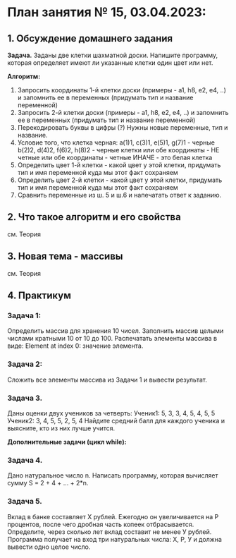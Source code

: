# План занятия № 15, 03.04.2023:

## 1. Обсуждение домашнего задания
**Задача.**
Заданы две клетки шахматной доски. Напишите программу, которая определяет имеют ли указанные клетки
один цвет или нет.

**Алгоритм:**
1. Запросить координаты 1-й клетки доски (примеры - a1, h8, e2, e4, ..) и запомнить ее в 
переменных (придумать тип и название переменной)
2. Запросить 2-й клетки доски (примеры - a1, h8, e2, e4, ..) и запомнить ее в
   переменных (придумать тип и название переменной)
3. Перекодировать буквы в цифры (?) Нужны новые переменные, тип и название.
4. Условие того, что клетка черная:
 a(1)1, c(3)1, e(5)1, g(7)1 - черные 
b(2)2, d(4)2, f(6)2, h(8)2 - черные клетки
или обе координаты - НЕ четные
или обе координаты - четные
ИНАЧЕ - это белая клетка
5. Определить цвет 1-й клетки - какой цвет у этой клетки, придумать тип и имя переменной куда мы этот факт сохраняем
6. Определить цвет 2-й клетки - какой цвет у этой клетки, придумать тип и имя переменной куда мы этот факт сохраняем
7. Сравнить переменные из ш. 5 и ш.6 и напечатать ответ к заданию.

## 2. Что такое алгоритм и его свойства
см. Теория

## 3. Новая тема - массивы 
см. Теория

## 4. Практикум
### Задача 1:
Определить массив для хранения 10 чисел.
Заполнить массив целыми числами кратными 10 от 10 до 100.
Распечатать элементы массива в виде: Element at index 0: значение элемента.

### Задача 2:
Сложить все элементы массива из Задачи 1 и вывести результат.

### Задача 3.
Даны оценки двух учеников за четверть:
Ученик1: 5, 3, 3, 4, 5, 4, 5, 5
Ученик2: 3, 4, 5, 5, 2, 5, 4
Найдите средний балл для каждого ученика и выясните, кто из них лучше учится. 

**Дополнительные задачи (цикл while):**
### Задача 4.
Дано натуральное число n. Написать программу, которая вычисляет сумму S = 2 + 4 + … + 2*n.

### Задача 5.
Вклад в банке составляет Х рублей. Ежегодно он увеличивается на P процентов, после чего дробная часть копеек 
отбрасывается. Определите, через сколько лет вклад составит не менее У рублей.
Программа получает на вход три натуральных числа: Х, Р, У и должна вывести одно целое число.




